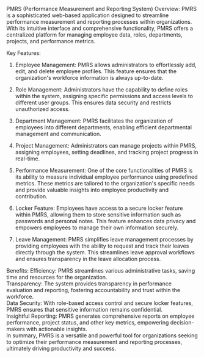 PMRS (Performance Measurement and Reporting System) Overview:
PMRS is a sophisticated web-based application designed to streamline performance measurement and reporting processes within organizations. With its intuitive interface and comprehensive functionality, PMRS offers a centralized platform for managing employee data, roles, departments, projects, and performance metrics.

Key Features:
1. Employee Management: PMRS allows administrators to effortlessly add, edit, and delete employee profiles. This feature ensures that the organization's workforce information is always up-to-date.

2. Role Management: Administrators have the capability to define roles within the system, assigning specific permissions and access levels to different user groups. This ensures data security and restricts unauthorized access.

3. Department Management: PMRS facilitates the organization of employees into different departments, enabling efficient departmental management and communication.

4. Project Management: Administrators can manage projects within PMRS, assigning employees, setting deadlines, and tracking project progress in real-time.

5. Performance Measurement: One of the core functionalities of PMRS is its ability to measure individual employee performance using predefined metrics. These metrics are tailored to the organization's specific needs and provide valuable insights into employee productivity and contribution.

6. Locker Feature: Employees have access to a secure locker feature within PMRS, allowing them to store sensitive information such as passwords and personal notes. This feature enhances data privacy and empowers employees to manage their own information securely.

7. Leave Management: PMRS simplifies leave management processes by providing employees with the ability to request and track their leaves directly through the system. This streamlines leave approval workflows and ensures transparency in the leave allocation process.

Benefits:
Efficiency: PMRS streamlines various administrative tasks, saving time and resources for the organization.
<br>
Transparency: The system provides transparency in performance evaluation and reporting, fostering accountability and trust within the workforce.
<br>
Data Security: With role-based access control and secure locker features, PMRS ensures that sensitive information remains confidential.
<br>
Insightful Reporting: PMRS generates comprehensive reports on employee performance, project status, and other key metrics, empowering decision-makers with actionable insights.
<br>
In summary, PMRS is a versatile and powerful tool for organizations seeking to optimize their performance measurement and reporting processes, ultimately driving productivity and success.
